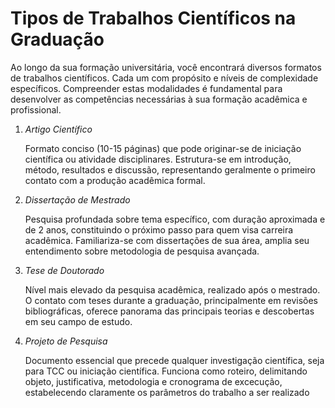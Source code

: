 # Tipos de Trabalhos Científicos na Graduação

Ao longo da sua formação universitária, você encontrará diversos formatos de trabalhos científicos. Cada um com propósito e níveis de complexidade específicos. Compreender estas modalidades é fundamental para desenvolver as competências necessárias à sua formação acadêmica e profissional.

1. *Artigo Científico*

    Formato conciso (10-15 páginas) que pode originar-se de iniciação científica ou atividade disciplinares. Estrutura-se em introdução, método, resultados e discussão, representando geralmente o primeiro contato com a produção acadêmica formal.

2. *Dissertação de Mestrado*

    Pesquisa profundada sobre tema específico, com duração aproximada e de 2 anos, constituindo o próximo passo para quem visa carreira acadêmica. Familiariza-se com dissertações de sua área, amplia seu entendimento sobre metodologia de pesquisa avançada.

3. *Tese de Doutorado*

    Nível mais elevado da pesquisa acadêmica, realizado após o mestrado. O contato com teses durante a graduação, principalmente em revisões bibliográficas, oferece panorama das principais teorias e descobertas em seu campo de estudo.

4. *Projeto de Pesquisa*

    Documento essencial que precede qualquer investigação científica, seja para TCC ou iniciação científica. Funciona como roteiro, delimitando objeto, justificativa, metodologia e cronograma de excecução, estabelecendo claramente os parâmetros do trabalho a ser realizado